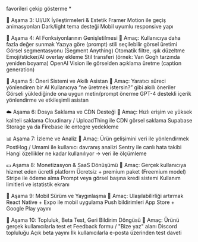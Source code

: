 favorileri çekip gösterme *

🎨 Aşama 3: UI/UX İyileştirmeleri & Estetik
 Framer Motion ile geçiş animasyonları
 Dark/light tema desteği
 Mobil uyumlu responsive yapı


🤖 Aşama 4: AI Fonksiyonlarının Genişletilmesi
🎯 Amaç: Kullanıcıya daha fazla değer sunmak
 Yazıya göre (prompt) stili seçilebilir görsel üretimi
 Görsel segmentasyonu (Segment Anything)
 Otomatik filtre, ışık düzeltme
 Emoji/sticker/AI overlay ekleme
 Stil transferi (örnek: Van Gogh tarzında yeniden boyama)
 OpenAI Vision ile görselden açıklama üretme (caption generation)

🧠 Aşama 5: Öneri Sistemi ve Akıllı Asistan
🎯 Amaç: Yaratıcı süreci yönlendiren bir AI
 Kullanıcıya “ne üretmek istersin?” gibi akıllı öneriler
 Görseli yüklediğinde ona uygun metin/prompt önerme
 GPT-4 destekli içerik yönlendirme ve etkileşimli asistan

☁️ Aşama 6: Dosya Saklama ve CDN Desteği
🎯 Amaç: Hızlı erişim ve yüksek kaliteli saklama
 Cloudinary / UploadThing ile CDN görsel saklama
 Supabase Storage ya da Firebase ile entegre yedekleme

📊 Aşama 7: İzleme ve Analiz
🎯 Amaç: Ürün gelişimini veri ile yönlendirmek
 PostHog / Umami ile kullanıcı davranış analizi
 Sentry ile canlı hata takibi
 Hangi özellikler ne kadar kullanılıyor → veri ile ölçümleme

💵 Aşama 8: Monetizasyon & SaaS Dönüşümü
🎯 Amaç: Gerçek kullanıcıya hizmet eden ücretli platform
 Ücretsiz + premium paket (Freemium model)
 Stripe ile ödeme alma
 Prompt veya görsel başına kredi sistemi
 Kullanım limitleri ve istatistik ekranı

📱 Aşama 9: Mobil Sürüm ve Yaygınlaşma
🎯 Amaç: Ulaşılabilirliği artırmak
 React Native + Expo ile mobil uygulama
 Push bildirimleri
 App Store + Google Play yayını
 
🧪 Aşama 10: Topluluk, Beta Test, Geri Bildirim Döngüsü
🎯 Amaç: Ürünü gerçek kullanıcılarla test et
 Feedback formu / "Bize yaz" alanı
 Discord topluluğu
 Açık beta yayını
 İlk kullanıcılarla e-posta üzerinden test daveti